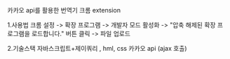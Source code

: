 카카오 api를 활용한 번역기 크롬 extension


1.사용법
    크롬 설정 -> 확장 프로그램 -> 개발자 모드 활성화 -> "압축 해제된 확장 프로그램을 로드합니다." 버튼 클릭 -> 파일 업로드
  
2.기술스택
  자바스크립트+제이쿼리 , hml, css
  카카오 api (ajax 호출)
